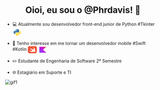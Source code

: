 

## <h1 align='center'>Oioi, eu sou o @Phrdavis! 🖖</h1>

- 💻 Atualmente sou desenvolvedor front-end junior de Python #Tkinter <img align="center" alt="Rosa-Python" height="25" width="30" src="https://raw.githubusercontent.com/devicons/devicon/master/icons/python/python-original.svg"> 

- 📲 Tenho interesse em me tornar um desenvolvedor mobile #Swift #Kotlin <img align="center" alt="Rosa-Python" height="25" width="30" src="https://raw.githubusercontent.com/devicons/devicon/master/icons/swift/swift-original.svg">  <img align="center" alt="Rosa-Python" height="25" width="30" src="https://raw.githubusercontent.com/devicons/devicon/master/icons/kotlin/kotlin-original.svg"> 

- ✏️ Estudante de Engenharia de Software 2º Semestre

- 🌐 Estagiário em Suporte e TI

![gif1](https://user-images.githubusercontent.com/105741181/180996193-5b71986c-93d8-492e-8c43-c426c9844574.gif)
